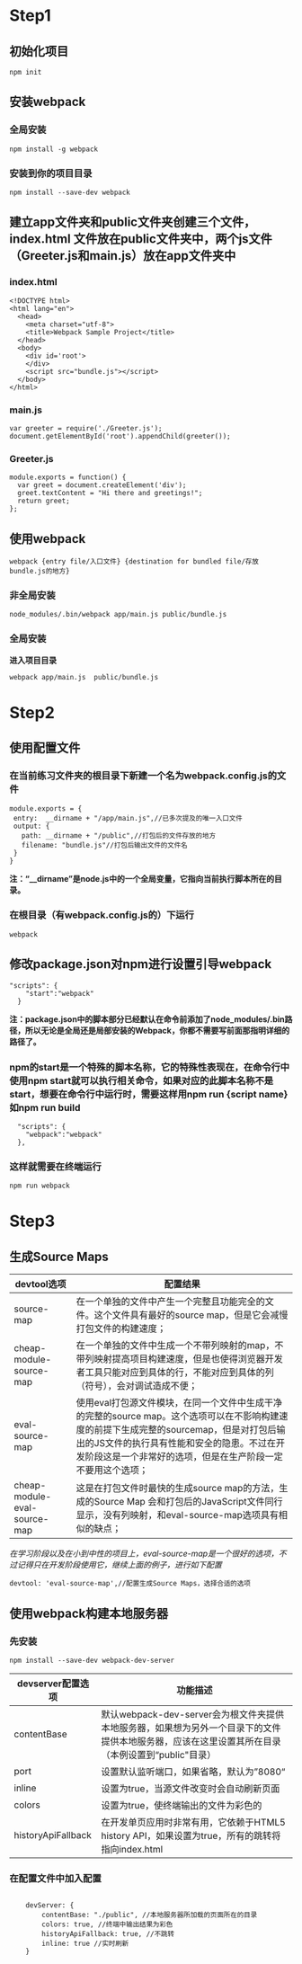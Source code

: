 # Step1
## 初始化项目
```
npm init
```
## 安装webpack
 ### 全局安装
```
npm install -g webpack
```
### 安装到你的项目目录
```
npm install --save-dev webpack
```
## 建立app文件夹和public文件夹创建三个文件，index.html 文件放在public文件夹中，两个js文件（Greeter.js和main.js）放在app文件夹中
### index.html
```
<!DOCTYPE html>
<html lang="en">
  <head>
    <meta charset="utf-8">
    <title>Webpack Sample Project</title>
  </head>
  <body>
    <div id='root'>
    </div>
    <script src="bundle.js"></script>
  </body>
</html>
```
### main.js 
```
var greeter = require('./Greeter.js');
document.getElementById('root').appendChild(greeter());
```
### Greeter.js
```
module.exports = function() {
  var greet = document.createElement('div');
  greet.textContent = "Hi there and greetings!";
  return greet;
};
```
## 使用webpack
```
webpack {entry file/入口文件} {destination for bundled file/存放bundle.js的地方}
```
### 非全局安装
```
node_modules/.bin/webpack app/main.js public/bundle.js
```
### 全局安装
 **进入项目目录**
```
webpack app/main.js  public/bundle.js
```
# Step2
## 使用配置文件
 ### 在当前练习文件夹的根目录下新建一个名为webpack.config.js的文件
 ```
 module.exports = {
  entry:  __dirname + "/app/main.js",//已多次提及的唯一入口文件
  output: {
    path: __dirname + "/public",//打包后的文件存放的地方
    filename: "bundle.js"//打包后输出文件的文件名
  }
}
```
**注：“__dirname”是node.js中的一个全局变量，它指向当前执行脚本所在的目录。**
### 在根目录（有webpack.config.js的）下运行
```
webpack
```
## 修改package.json对npm进行设置引导webpack
```
"scripts": {
    "start":"webpack" 
  }
```
**注：package.json中的脚本部分已经默认在命令前添加了node_modules/.bin路径，所以无论是全局还是局部安装的Webpack，你都不需要写前面那指明详细的路径了。**
### npm的start是一个特殊的脚本名称，它的特殊性表现在，在命令行中使用npm start就可以执行相关命令，如果对应的此脚本名称不是start，想要在命令行中运行时，需要这样用npm run {script name}如npm run build

```
  "scripts": {
    "webpack":"webpack" 
  },
```
### 这样就需要在终端运行 
```
npm run webpack
```
# Step3
## 生成Source Maps

devtool选项  |	配置结果
---------------------------------|-----
source-map |	在一个单独的文件中产生一个完整且功能完全的文件。这个文件具有最好的source map，但是它会减慢打包文件的构建速度；
cheap-module-source-map	|在一个单独的文件中生成一个不带列映射的map，不带列映射提高项目构建速度，但是也使得浏览器开发者工具只能对应到具体的行，不能对应到具体的列（符号），会对调试造成不便；
eval-source-map	|使用eval打包源文件模块，在同一个文件中生成干净的完整的source map。这个选项可以在不影响构建速度的前提下生成完整的sourcemap，但是对打包后输出的JS文件的执行具有性能和安全的隐患。不过在开发阶段这是一个非常好的选项，但是在生产阶段一定不要用这个选项；
cheap-module-eval-source-map|	这是在打包文件时最快的生成source map的方法，生成的Source Map 会和打包后的JavaScript文件同行显示，没有列映射，和eval-source-map选项具有相似的缺点；

*在学习阶段以及在小到中性的项目上，eval-source-map是一个很好的选项，不过记得只在开发阶段使用它，继续上面的例子，进行如下配置*
```
devtool: 'eval-source-map',//配置生成Source Maps，选择合适的选项
```
## 使用webpack构建本地服务器
### 先安装
```
npm install --save-dev webpack-dev-server
```
devserver配置选项 |	功能描述
----------|---
contentBase	|默认webpack-dev-server会为根文件夹提供本地服务器，如果想为另外一个目录下的文件提供本地服务器，应该在这里设置其所在目录（本例设置到“public"目录）
port	|设置默认监听端口，如果省略，默认为”8080“
inline	|设置为true，当源文件改变时会自动刷新页面
colors|	设置为true，使终端输出的文件为彩色的
historyApiFallback	|在开发单页应用时非常有用，它依赖于HTML5 history API，如果设置为true，所有的跳转将指向index.html

### 在配置文件中加入配置
```
	
	devServer: {
		contentBase: "./public", //本地服务器所加载的页面所在的目录
		colors: true, //终端中输出结果为彩色
		historyApiFallback: true, //不跳转
		inline: true //实时刷新
	}
```